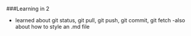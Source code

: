 ###Learning in 2



- learned about git status, git pull, git push, git commit, git fetch
    -also about how to style an .md file 